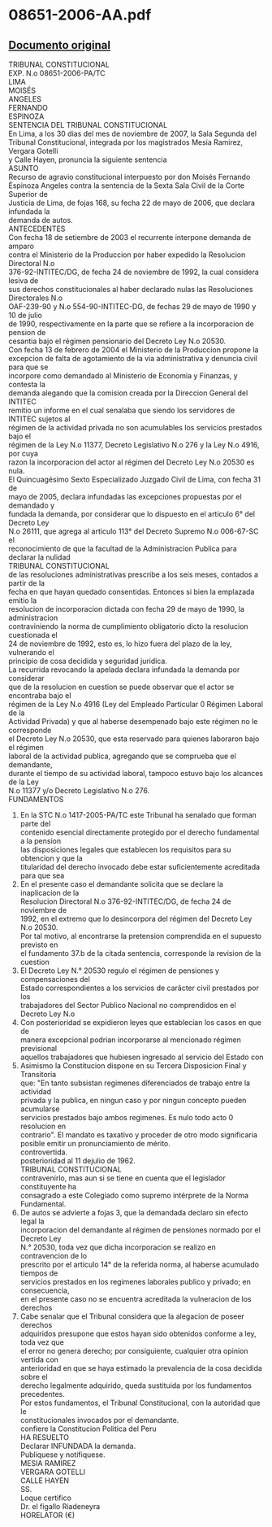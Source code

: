
08651-2006-AA.pdf
=================
  
[Documento original](https://tc.gob.pe/jurisprudencia/2008/08651-2006-AA.pdf)  
---  
TRIBUNAL CONSTITUCIONAL  
EXP. N.o 08651-2006-PA/TC  
LIMA  
MOISÉS  
ANGELES  
FERNANDO  
ESPINOZA  
SENTENCIA DEL TRIBUNAL CONSTITUCIONAL  
En Lima, a los 30 dias del mes de noviembre de 2007, la Sala Segunda del  
Tribunal Constitucional, integrada por los magistrados Mesia Ramirez, Vergara Gotelli  
y Calle Hayen, pronuncia la siguiente sentencia  
ASUNTO  
Recurso de agravio constitucional interpuesto por don Moisés Fernando  
Éspinoza Angeles contra la sentencia de la Sexta Sala Civil de la Corte Superior de  
Justicia de Lima, de fojas 168, su fecha 22 de mayo de 2006, que declara infundada la  
demanda de autos.  
ANTECEDENTES  
Con fecha 18 de setiembre de 2003 el recurrente interpone demanda de amparo  
contra el Ministerio de la Produccion por haber expedido la Resolucion Directoral N.o  
376-92-INTITEC/DG, de fecha 24 de noviembre de 1992, la cual considera lesiva de  
sus derechos constitucionales al haber declarado nulas las Resoluciones Directorales N.o  
OAF-239-90 y N.o 554-90-INTITEC-DG, de fechas 29 de mayo de 1990 y 10 de julio  
de 1990, respectivamente en la parte que se refiere a la incorporacion de pension de  
cesantia bajo el régimen pensionario del Decreto Ley N.o 20530.  
Con fecha 13 de febrero de 2004 el Ministerio de la Produccion propone la  
excepcion de falta de agotamiento de la via administrativa y denuncia civil para que se  
incorpore como demandado al Ministerio de Economia y Finanzas, y contesta la  
demanda alegando que la comision creada por la Direccion General del INTITEC  
remitio un informe en el cual senalaba que siendo los servidores de INTITEC sujetos al  
régimen de la actividad privada no son acumulables los servicios prestados bajo el  
régimen de la Ley N.o 11377, Decreto Legislativo N.o 276 y la Ley N.o 4916, por cuya  
razon la incorporacion del actor al régimen del Decreto Ley N.o 20530 es nula.  
El Quincuagésimo Sexto Especializado Juzgado Civil de Lima, con fecha 31 de  
mayo de 2005, declara infundadas las excepciones propuestas por el demandado y  
fundada la demanda, por considerar que lo dispuesto en el articulo 6° del Decreto Ley  
N.o 26111, que agrega al articulo 113° del Decreto Supremo N.o 006-67-SC el  
reconocimiento de que la facultad de la Administracion Publica para declarar la nulidad  
TRIBUNAL CONSTITUCIONAL  
de las resoluciones administrativas prescribe a los seis meses, contados a partir de la  
fecha en que hayan quedado consentidas. Entonces si bien la emplazada emitio la  
resolucion de incorporacion dictada con fecha 29 de mayo de 1990, la administracion  
contraviniendo la norma de cumplimiento obligatorio dicto la resolucion cuestionada el  
24 de noviembre de 1992, esto es, lo hizo fuera del plazo de la ley, vulnerando el  
principio de cosa decidida y seguridad juridica.  
La recurrida revocando la apelada declara infundada la demanda por considerar  
que de la resolucion en cuestion se puede observar que el actor se encontraba bajo el  
régimen de la Ley N.o 4916 (Ley del Empleado Particular 0 Régimen Laboral de la  
Actividad Privada) y que al haberse desempenado bajo este régimen no le corresponde  
el Decreto Ley N.o 20530, que esta reservado para quienes laboraron bajo el régimen  
laboral de la actividad publica, agregando que se comprueba que el demandante,  
durante el tiempo de su actividad laboral, tampoco estuvo bajo los alcances de la Ley  
N.o 11377 y/o Decreto Legislativo N.o 276.  
FUNDAMENTOS  
1. En la STC N.o 1417-2005-PA/TC este Tribunal ha senalado que forman parte del  
contenido esencial directamente protegido por el derecho fundamental a la pension  
las disposiciones legales que establecen los requisitos para su obtencion y que la  
titularidad del derecho invocado debe estar suficientemente acreditada para que sea  
2. En el presente caso el demandante solicita que se declare la inaplicacion de la  
Resolucion Directoral N.o 376-92-INTITEC/DG, de fecha 24 de noviembre de  
1992, en el extremo que lo desincorpora del régimen del Decreto Ley N.o 20530.  
Por tal motivo, al encontrarse la pretension comprendida en el supuesto previsto en  
el fundamento 37.b de la citada sentencia, corresponde la revision de la cuestion  
3. El Decreto Ley N.° 20530 regulo el régimen de pensiones y compensaciones del  
Estado correspondientes a los servicios de carâcter civil prestados por los  
trabajadores del Sector Publico Nacional no comprendidos en el Decreto Ley N.o  
19990. Con posterioridad se expidieron leyes que establecian los casos en que de  
manera excepcional podrian incorporarse al mencionado régimen previsional  
aquellos trabajadores que hubiesen ingresado al servicio del Estado con  
4. Asimismo la Constitucion dispone en su Tercera Disposicion Final y Transitoria  
que: "En tanto subsistan regimenes diferenciados de trabajo entre la actividad  
privada y la publica, en ningun caso y por ningun concepto pueden acumularse  
servicios prestados bajo ambos regimenes. Es nulo todo acto 0 resolucion en  
contrario". El mandato es taxativo y proceder de otro modo significaria  
posible emitir un pronunciamiento de mérito.  
controvertida.  
posterioridad al 11 dejulio de 1962.  
TRIBUNAL CONSTITUCIONAL  
contravenirlo, mas aun si se tiene en cuenta que el legislador constituyente ha  
consagrado a este Colegiado como supremo intérprete de la Norma Fundamental.  
5. De autos se advierte a fojas 3, que la demandada declaro sin efecto legal la  
incorporacion del demandante al régimen de pensiones normado por el Decreto Ley  
N.° 20530, toda vez que dicha incorporacion se realizo en contravencion de lo  
prescrito por el articulo 14° de la referida norma, al haberse acumulado tiempos de  
servicios prestados en los regimenes laborales publico y privado; en consecuencia,  
en el presente caso no se encuentra acreditada la vulneracion de los derechos  
6. Cabe senalar que el Tribunal considera que la alegacion de poseer derechos  
adquiridos presupone que estos hayan sido obtenidos conforme a ley, toda vez que  
el error no genera derecho; por consiguiente, cualquier otra opinion vertida con  
anterioridad en que se haya estimado la prevalencia de la cosa decidida sobre el  
derecho legalmente adquirido, queda sustituida por los fundamentos precedentes.  
Por estos fundamentos, el Tribunal Constitucional, con la autoridad que le  
constitucionales invocados por el demandante.  
confiere la Constitucion Politica del Peru  
HA RESUELTO  
Declarar INFUNDADA la demanda.  
Publiquese y notifiquese.  
MESIA RAMIREZ  
VERGARA GOTELLI  
CALLE HAYEN  
SS.  
Loque certifico  
Dr.  el figallo Riadeneyra  
HORELATOR (€)